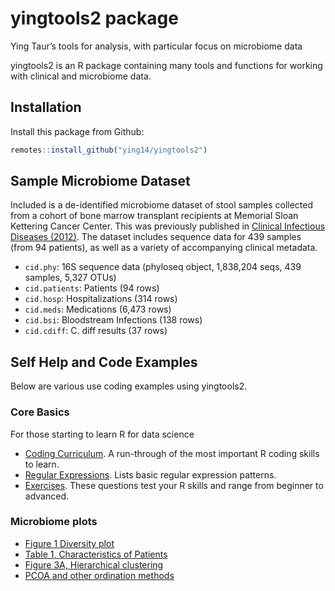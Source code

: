 yingtools2 package
================

Ying Taur’s tools for analysis, with particular focus on microbiome data

yingtools2 is an R package containing many tools and functions for
working with clinical and microbiome data.

## Installation

Install this package from Github:

``` r
remotes::install_github("ying14/yingtools2")
```

## Sample Microbiome Dataset

Included is a de-identified microbiome dataset of stool samples
collected from a cohort of bone marrow transplant recipients at Memorial
Sloan Kettering Cancer Center. This was previously published in
[Clinical Infectious Diseases
(2012)](https://www.ncbi.nlm.nih.gov/pmc/articles/PMC3657523/). The
dataset includes sequence data for 439 samples (from 94 patients), as
well as a variety of accompanying clinical metadata.

-   `cid.phy`: 16S sequence data (phyloseq object, 1,838,204 seqs, 439
    samples, 5,327 OTUs)
-   `cid.patients`: Patients (94 rows)
-   `cid.hosp`: Hospitalizations (314 rows)
-   `cid.meds`: Medications (6,473 rows)
-   `cid.bsi`: Bloodstream Infections (138 rows)
-   `cid.cdiff`: C. diff results (37 rows)

## Self Help and Code Examples

Below are various use coding examples using yingtools2.

### Core Basics

For those starting to learn R for data science

-   [Coding Curriculum](examples/curriculum.md). A run-through of the
    most important R coding skills to learn.
-   [Regular Expressions](examples/regex.md). Lists basic regular
    expression patterns.
-   [Exercises](examples/exercises.md). These questions test your R
    skills and range from beginner to advanced.

### Microbiome plots

-   [Figure 1 Diversity plot](examples/cid.diversity.md)
-   [Table 1, Characteristics of
    Patients](examples/cid.patient.characteristics.md)
-   [Figure 3A, Hierarchical clustering](examples/cid.hclust.md)
-   [PCOA and other ordination methods](examples/pcoa.md)
